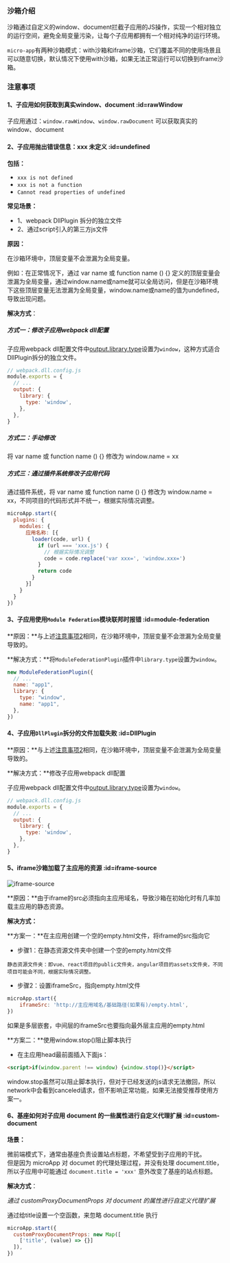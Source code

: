 ### 沙箱介绍
沙箱通过自定义的window、document拦截子应用的JS操作，实现一个相对独立的运行空间，避免全局变量污染，让每个子应用都拥有一个相对纯净的运行环境。

`micro-app`有两种沙箱模式：with沙箱和iframe沙箱，它们覆盖不同的使用场景且可以随意切换，默认情况下使用with沙箱，如果无法正常运行可以切换到iframe沙箱。

### 注意事项

#### 1、子应用如何获取到真实window、document :id=rawWindow
子应用通过：`window.rawWindow`、`window.rawDocument` 可以获取真实的window、document

#### 2、子应用抛出错误信息：xxx 未定义 :id=undefined
**包括：**
- `xxx is not defined`
- `xxx is not a function`
- `Cannot read properties of undefined`

**常见场景：**
  - 1、webpack DllPlugin 拆分的独立文件
  - 2、通过script引入的第三方js文件

**原因：**

在沙箱环境中，顶层变量不会泄漏为全局变量。

例如：在正常情况下，通过 var name 或 function name () {} 定义的顶层变量会泄漏为全局变量，通过window.name或name就可以全局访问，但是在沙箱环境下这些顶层变量无法泄漏为全局变量，window.name或name的值为undefined，导致出现问题。

**解决方式**：

##### 方式一：修改子应用webpack dll配置

子应用webpack dll配置文件中[output.library.type](https://webpack.docschina.org/configuration/output/#outputlibrarytype)设置为`window`，这种方式适合DllPlugin拆分的独立文件。
```js
// webpack.dll.config.js
module.exports = {
  // ...
  output: {
    library: {
      type: 'window',
    },
  },
}
```

##### 方式二：手动修改

将 var name 或 function name () {} 修改为 window.name = xx

##### 方式三：通过插件系统修改子应用代码

通过插件系统，将 var name 或 function name () {} 修改为 window.name = xx，不同项目的代码形式并不统一，根据实际情况调整。

```js
microApp.start({
  plugins: {
    modules: {
      应用名称: [{
        loader(code, url) {
          if (url === 'xxx.js') {
            // 根据实际情况调整
            code = code.replace('var xxx=', 'window.xxx=')
          }
          return code
        }
      }]
    }
  }
})
```

#### 3、子应用使用`Module Federation`模块联邦时报错 :id=module-federation
**原因：**与上述[注意事项2](/zh-cn/sandbox?id=undefined)相同，在沙箱环境中，顶层变量不会泄漏为全局变量导致的。

**解决方式：**将`ModuleFederationPlugin`插件中`library.type`设置为`window`。

```js
new ModuleFederationPlugin({
  // ...
  name: "app1",
  library: { 
    type: "window", 
    name: "app1",
  },
})
```

#### 4、子应用`DllPlugin`拆分的文件加载失败 :id=DllPlugin

**原因：**与上述[注意事项2](/zh-cn/sandbox?id=undefined)相同，在沙箱环境中，顶层变量不会泄漏为全局变量导致的。

**解决方式：**修改子应用webpack dll配置

子应用webpack dll配置文件中[output.library.type](https://webpack.docschina.org/configuration/output/#outputlibrarytype)设置为`window`。
```js
// webpack.dll.config.js
module.exports = {
  // ...
  output: {
    library: {
      type: 'window',
    },
  },
}
```

#### 5、iframe沙箱加载了主应用的资源 :id=iframe-source

![iframe-source](https://img12.360buyimg.com/imagetools/jfs/t1/233529/17/19491/20911/667027a9F8cfada1e/7cf9213644e14b24.png ':size=700')

**原因：**由于iframe的src必须指向主应用域名，导致沙箱在初始化时有几率加载主应用的静态资源。

**解决方式：**

**方案一：**在主应用创建一个空的empty.html文件，将iframe的src指向它

- 步骤1：在静态资源文件夹中创建一个空的empty.html文件
```
静态资源文件夹：即vue、react项目的public文件夹，angular项目的assets文件夹，不同项目可能会不同，根据实际情况调整。
```

- 步骤2：设置iframeSrc，指向empty.html文件
```js
microApp.start({
    iframeSrc: 'http://主应用域名/基础路径(如果有)/empty.html',
})
```
如果是多层嵌套，中间层的iframeSrc也要指向最外层主应用的empty.html


**方案二：**使用window.stop()阻止脚本执行

- 在主应用head最前面插入下面js：
```html
<script>if(window.parent !== window) {window.stop()}</script>
```
window.stop虽然可以阻止脚本执行，但对于已经发送的js请求无法撤回，所以network中会看到canceled请求，但不影响正常功能，如果无法接受推荐使用方案一。


#### 6、基座如何对子应用 document 的一些属性进行自定义代理扩展 :id=custom-document

**场景：**

微前端模式下，通常由基座负责设置站点标题，不希望受到子应用的干扰。   
但是因为 microApp 对 documet 的代理处理过程，并没有处理 document.title，所以子应用中可能通过 `document.title = 'xxx'` 意外改变了基座的站点标题。   

**解决方式**：

*通过 customProxyDocumentProps 对 document 的属性进行自定义代理扩展*

通过给title设置一个空函数，来忽略 document.title 执行
```js
microApp.start({
  customProxyDocumentProps: new Map([
    ['title', (value) => {}]
  ]),
})
```
